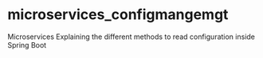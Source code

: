 # microservices_configmangemgt
Microservices Explaining the different methods to read configuration inside Spring Boot
